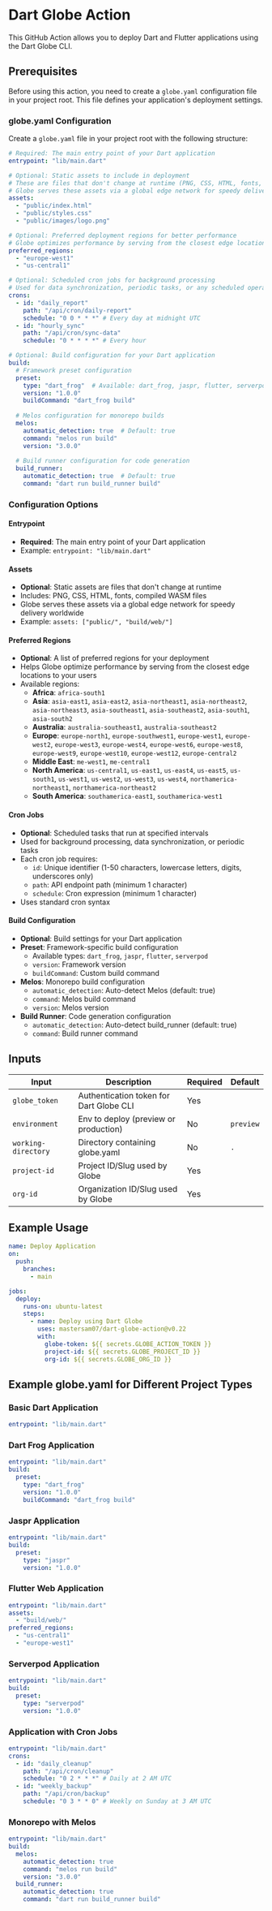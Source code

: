 # Dart Globe Action

This GitHub Action allows you to deploy Dart and Flutter applications using the Dart Globe CLI.

## Prerequisites

Before using this action, you need to create a `globe.yaml` configuration file in your project root. This file defines your application's deployment settings.

### globe.yaml Configuration

Create a `globe.yaml` file in your project root with the following structure:

```yaml
# Required: The main entry point of your Dart application
entrypoint: "lib/main.dart"

# Optional: Static assets to include in deployment
# These are files that don't change at runtime (PNG, CSS, HTML, fonts, compiled WASM)
# Globe serves these assets via a global edge network for speedy delivery worldwide
assets:
  - "public/index.html"
  - "public/styles.css"
  - "public/images/logo.png"

# Optional: Preferred deployment regions for better performance
# Globe optimizes performance by serving from the closest edge locations to your users
preferred_regions:
  - "europe-west1"
  - "us-central1"

# Optional: Scheduled cron jobs for background processing
# Used for data synchronization, periodic tasks, or any scheduled operations
crons:
  - id: "daily_report"
    path: "/api/cron/daily-report"
    schedule: "0 0 * * *" # Every day at midnight UTC
  - id: "hourly_sync"
    path: "/api/cron/sync-data"
    schedule: "0 * * * *" # Every hour

# Optional: Build configuration for your Dart application
build:
  # Framework preset configuration
  preset:
    type: "dart_frog"  # Available: dart_frog, jaspr, flutter, serverpod
    version: "1.0.0"
    buildCommand: "dart_frog build"
  
  # Melos configuration for monorepo builds
  melos:
    automatic_detection: true  # Default: true
    command: "melos run build"
    version: "3.0.0"
  
  # Build runner configuration for code generation
  build_runner:
    automatic_detection: true  # Default: true
    command: "dart run build_runner build"
```

### Configuration Options

#### Entrypoint
- **Required**: The main entry point of your Dart application
- Example: `entrypoint: "lib/main.dart"`

#### Assets
- **Optional**: Static assets are files that don't change at runtime
- Includes: PNG, CSS, HTML, fonts, compiled WASM files
- Globe serves these assets via a global edge network for speedy delivery worldwide
- Example: `assets: ["public/", "build/web/"]`

#### Preferred Regions
- **Optional**: A list of preferred regions for your deployment
- Helps Globe optimize performance by serving from the closest edge locations to your users
- Available regions:
  - **Africa**: `africa-south1`
  - **Asia**: `asia-east1`, `asia-east2`, `asia-northeast1`, `asia-northeast2`, `asia-northeast3`, `asia-southeast1`, `asia-southeast2`, `asia-south1`, `asia-south2`
  - **Australia**: `australia-southeast1`, `australia-southeast2`
  - **Europe**: `europe-north1`, `europe-southwest1`, `europe-west1`, `europe-west2`, `europe-west3`, `europe-west4`, `europe-west6`, `europe-west8`, `europe-west9`, `europe-west10`, `europe-west12`, `europe-central2`
  - **Middle East**: `me-west1`, `me-central1`
  - **North America**: `us-central1`, `us-east1`, `us-east4`, `us-east5`, `us-south1`, `us-west1`, `us-west2`, `us-west3`, `us-west4`, `northamerica-northeast1`, `northamerica-northeast2`
  - **South America**: `southamerica-east1`, `southamerica-west1`

#### Cron Jobs
- **Optional**: Scheduled tasks that run at specified intervals
- Used for background processing, data synchronization, or periodic tasks
- Each cron job requires:
  - `id`: Unique identifier (1-50 characters, lowercase letters, digits, underscores only)
  - `path`: API endpoint path (minimum 1 character)
  - `schedule`: Cron expression (minimum 1 character)
- Uses standard cron syntax

#### Build Configuration
- **Optional**: Build settings for your Dart application
- **Preset**: Framework-specific build configuration
  - Available types: `dart_frog`, `jaspr`, `flutter`, `serverpod`
  - `version`: Framework version
  - `buildCommand`: Custom build command
- **Melos**: Monorepo build configuration
  - `automatic_detection`: Auto-detect Melos (default: true)
  - `command`: Melos build command
  - `version`: Melos version
- **Build Runner**: Code generation configuration
  - `automatic_detection`: Auto-detect build_runner (default: true)
  - `command`: Build runner command

## Inputs

| Input              | Description                              | Required | Default |
|--------------------|------------------------------------------|----------|---------|
| `globe_token`      | Authentication token for Dart Globe CLI  | Yes      |         |
| `environment`      | Env to deploy (preview or production)    | No       |`preview`|
| `working-directory`| Directory containing globe.yaml          | No       | `.`     |
| `project-id`       | Project ID/Slug used by Globe            | Yes      |         |
| `org-id`           | Organization ID/Slug used by Globe       | Yes      |         |

## Example Usage

```yaml
name: Deploy Application
on:
  push:
    branches:
      - main

jobs:
  deploy:
    runs-on: ubuntu-latest
    steps:
      - name: Deploy using Dart Globe
        uses: mastersam07/dart-globe-action@v0.22
        with:
          globe-token: ${{ secrets.GLOBE_ACTION_TOKEN }}
          project-id: ${{ secrets.GLOBE_PROJECT_ID }}
          org-id: ${{ secrets.GLOBE_ORG_ID }}
```

## Example globe.yaml for Different Project Types

### Basic Dart Application
```yaml
entrypoint: "lib/main.dart"
```

### Dart Frog Application
```yaml
entrypoint: "lib/main.dart"
build:
  preset:
    type: "dart_frog"
    version: "1.0.0"
    buildCommand: "dart_frog build"
```

### Jaspr Application
```yaml
entrypoint: "lib/main.dart"
build:
  preset:
    type: "jaspr"
    version: "1.0.0"
```

### Flutter Web Application
```yaml
entrypoint: "lib/main.dart"
assets:
  - "build/web/"
preferred_regions:
  - "us-central1"
  - "europe-west1"
```

### Serverpod Application
```yaml
entrypoint: "lib/main.dart"
build:
  preset:
    type: "serverpod"
    version: "1.0.0"
```

### Application with Cron Jobs
```yaml
entrypoint: "lib/main.dart"
crons:
  - id: "daily_cleanup"
    path: "/api/cron/cleanup"
    schedule: "0 2 * * *" # Daily at 2 AM UTC
  - id: "weekly_backup"
    path: "/api/cron/backup"
    schedule: "0 3 * * 0" # Weekly on Sunday at 3 AM UTC
```

### Monorepo with Melos
```yaml
entrypoint: "lib/main.dart"
build:
  melos:
    automatic_detection: true
    command: "melos run build"
    version: "3.0.0"
  build_runner:
    automatic_detection: true
    command: "dart run build_runner build"
```